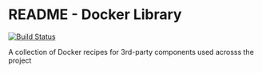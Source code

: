 # README - Docker Library

[![Build Status](https://ci.dev-1.opertusmundi.eu:9443/api/badges/OpertusMundi/docker-library/status.svg?ref=refs/heads/pgpool-debian)](https://ci.dev-1.opertusmundi.eu:9443/OpertusMundi/docker-library)

A collection of Docker recipes for 3rd-party components used acrosss the project
